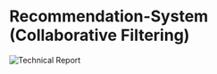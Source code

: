 # Recommendation-System (Collaborative Filtering)

![Technical Report](https://docs.google.com/document/d/1GcuveMBsO6LwkW5gwqEaCmBPTHviuWU9lAqP-vc8RV4/edit?usp=sharing)